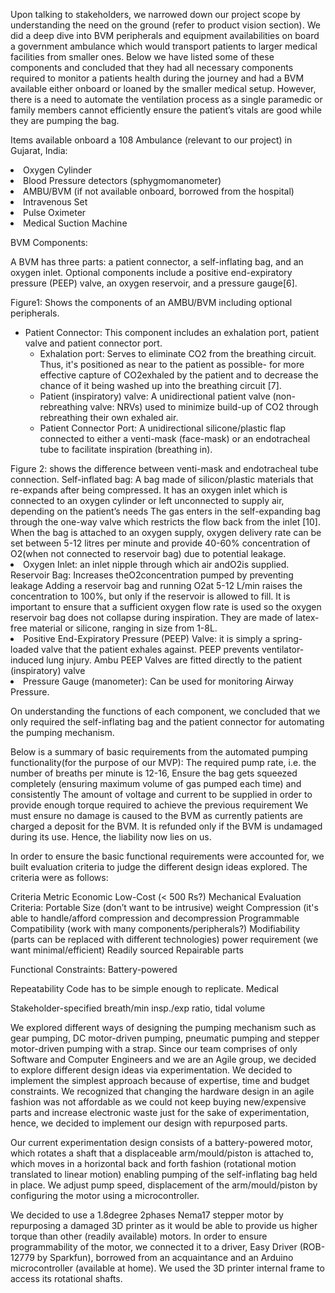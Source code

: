 Upon talking to stakeholders, we narrowed down our project scope by understanding the need on the ground (refer to product vision section). We did a deep dive into BVM peripherals and equipment availabilities on board a government ambulance which would transport patients to larger medical facilities from smaller ones. Below we have listed some of these components and concluded that they had all necessary components required to monitor a patients health during the journey and had a BVM available either onboard or loaned by the smaller medical setup. However, there is a need to automate the ventilation process as a single paramedic or family members cannot efficiently ensure the patient’s vitals are good while they are pumping the bag. 

Items available onboard a 108 Ambulance (relevant to our project) in Gujarat, India:
<li>Oxygen Cylinder</li>
<li>Blood Pressure detectors (sphygmomanometer)</li>
<li>AMBU/BVM (if not available onboard, borrowed from the hospital)</li>
<li>Intravenous Set</li>
<li>Pulse Oximeter</li>
<li>Medical Suction Machine</li>

BVM Components: 

A BVM has three parts: a patient connector, a self-inflating bag, and an oxygen inlet.
Optional components include a positive end-expiratory pressure (PEEP) valve, an oxygen
reservoir, and a pressure gauge[6].



Figure1: Shows the components of an AMBU/BVM including optional peripherals.
<ul>
<li>Patient Connector: This component includes an exhalation port, patient valve and patient connector port. 
<ul>
<li>Exhalation port: Serves to eliminate CO2 from the breathing circuit. Thus, it's positioned as near to the patient as possible- for more effective capture of CO2exhaled by the patient and to decrease the chance of it being washed up into the breathing circuit [7]. </li>
<li>Patient (inspiratory) valve: A unidirectional patient valve (non-rebreathing valve: NRVs) used to minimize build-up of CO2 through rebreathing their own exhaled air.</li>
<li>Patient Connector Port: A unidirectional silicone/plastic flap connected to either a venti-mask (face-mask) or an endotracheal tube to facilitate inspiration (breathing in).</li>
</ul>
</li>
</ul>
Figure 2: shows the difference between venti-mask and endotracheal tube connection.


</li>Self-inflated bag: A bag made of silicon/plastic materials that re-expands after being compressed.
It has an oxygen inlet which is connected to an oxygen cylinder or left unconnected to supply air, depending on the patient’s needs
The gas enters in the self-expanding bag through the one-way valve which restricts the flow back from the inlet [10].
When the bag is attached to an oxygen supply, oxygen delivery rate can be set between 5-12 litres per minute and provide 40-60% concentration of O2(when not connected to reservoir bag) due to potential leakage. </li>
<li>Oxygen Inlet: an inlet nipple through which air andO2is supplied.</li>
</li>Reservoir Bag: Increases theO2concentration pumped by preventing leakage
Adding a reservoir bag and running O2at 5-12 L/min raises the concentration to 100%, but only if the reservoir is allowed to fill.
 It is important to ensure that a sufficient oxygen flow rate is used so the oxygen reservoir bag does not collapse during inspiration.
They are made of latex-free material or silicone, ranging in size from 1-8L. </li>

<li>Positive End-Expiratory Pressure (PEEP) Valve: it is simply a spring-loaded valve that the patient exhales against. 
PEEP prevents ventilator-induced lung injury.
Ambu PEEP Valves are fitted directly to the patient (inspiratory) valve </li>

<li>Pressure Gauge (manometer): Can be used for monitoring Airway Pressure.</li>

On understanding the functions of each component, we concluded that we only required the self-inflating bag and the patient connector for automating the pumping mechanism.

Below is a summary of basic requirements from the automated pumping functionality(for the purpose of our MVP):
The required pump rate, i.e. the number of breaths per minute is 12-16,
Ensure the bag gets squeezed completely (ensuring maximum volume of gas pumped each time) and consistently
The amount of voltage and current to be supplied in order to provide enough torque required to achieve the previous requirement
We must ensure no damage is caused to the BVM as currently patients are charged a deposit for the BVM. It is refunded only if the BVM is undamaged during its use. Hence, the liability now lies on us.

In order to ensure the basic functional requirements were accounted for, we built evaluation criteria to judge the different design ideas explored. The criteria were as follows:

Criteria
Metric
Economic
Low-Cost (< 500 Rs?)
Mechanical
Evaluation Criteria:
Portable
Size (don’t want to be intrusive)
weight
Compression (it's able to handle/afford compression and decompression
Programmable 
Compatibility (work with many components/peripherals?)
Modifiability (parts can be replaced with different technologies)
power requirement (we want minimal/efficient)
Readily sourced
Repairable parts

Functional Constraints: 
Battery-powered 

Repeatability
Code has to be simple enough to replicate.
Medical  


Stakeholder-specified breath/min insp./exp ratio, tidal volume


We explored different ways of designing the pumping mechanism such as gear pumping, DC motor-driven pumping, pneumatic pumping and stepper motor-driven pumping with a strap. Since our team comprises of only Software and Computer Engineers and we are an Agile group, we decided to explore different design ideas via experimentation. We decided to implement the simplest approach because of expertise, time and budget constraints. We recognized that changing the hardware design in an agile fashion was not affordable as we could not keep buying new/expensive parts and increase electronic waste just for the sake of experimentation, hence, we decided to implement our design with repurposed parts.

Our current experimentation design consists of a battery-powered motor, which rotates a shaft that a displaceable arm/mould/piston is attached to, which moves in a horizontal back and forth fashion (rotational motion translated to linear motion) enabling pumping of the self-inflating bag held in place. We adjust pump speed, displacement of the arm/mould/piston by configuring the motor using a microcontroller.

We decided to use a 1.8degree 2phases Nema17 stepper motor by repurposing a damaged 3D printer as it would be able to provide us higher torque than other (readily available) motors. In order to ensure programmability of the motor, we connected it to a driver, Easy Driver (ROB-12779 by Sparkfun), borrowed from an acquaintance and an Arduino microcontroller (available at home). We used the 3D printer internal frame to access its rotational shafts. 
